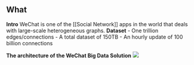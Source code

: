 ## What
**Intro**
	WeChat is one of the [[Social Network]] apps in the world that deals with large-scale heterogeneous graphs.
**Dataset**
	 - One trillion edges/connections
	 - A total dataset of 150TB
	 - An hourly update of 100 billion connections

**The architecture of the WeChat Big Data Solution**
	![](https://i.imgur.com/qtoBou9.png)
